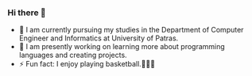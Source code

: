 ### Hi there 👋
- 🌱 I am currently pursuing my studies in the Department of Computer Engineer and Informatics at University of Patras.
- 🔭 I am presently working on learning more about programming languages and creating projects.
- ⚡ Fun fact: I enjoy playing basketball.🏀⛹️‍♂️
<!--
**IBilba/IBilba** is a ✨ _special_ ✨ repository because its `README.md` (this file) appears on your GitHub profile.

Here are some ideas to get you started:

- 🔭 I’m currently working on ...
- 🌱 I’m currently learning ...
- 👯 I’m looking to collaborate on ...
- 🤔 I’m looking for help with ...
- 💬 Ask me about ...
- 📫 How to reach me: ...
- 😄 Pronouns: ...
- ⚡ Fun fact: ...
-->
